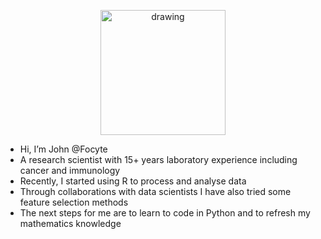 <p align="center">
<img src="https://focyte.com/wp-content/uploads/2022/08/JFoster_Headshot-1466x2048.jpg" alt="drawing" width="200"/>
</p>

- Hi, I’m John @Focyte
- A research scientist with 15+ years laboratory experience including cancer and immunology
- Recently, I started using R to process and analyse data
- Through collaborations with data scientists I have also tried some feature selection methods
- The next steps for me are to learn to code in Python and to refresh my mathematics knowledge


<!---
focyte/focyte is a ✨ special ✨ repository because its `README.md` (this file) appears on your GitHub profile.
You can click the Preview link to take a look at your changes.
--->
